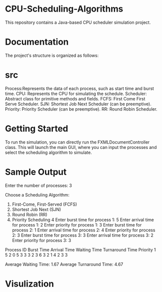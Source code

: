 # CPU-Scheduling-Algorithms
This repository contains a Java-based CPU scheduler simulation project.
# Documentation
The project's structure is organized as follows:
# src
Process:Represents the data of each process, such as start time and burst time.
CPU: Represents the CPU for simulating the schedule.
Scheduler: Abstract class for primitive methods and fields.
FCFS: First Come First Serve Scheduler.
SJN: Shortest Job Next Scheduler (can be preemptive).
Priority: Priority Scheduler (can be preemptive).
RR: Round Robin Scheduler.

# Getting Started
To run the simulation, you can directly run the FXMLDocumentController class. This will launch the main GUI, where you can input the processes and select the scheduling algorithm to simulate.

# Sample Output
Enter the number of processes: 3

Choose a Scheduling Algorithm:
1. First-Come, First-Served (FCFS)
2. Shortest Job Next (SJN)
3. Round Robin (RR)
4. Priority Scheduling
4
Enter burst time for process 1: 5
Enter arrival time for process 1: 2
Enter priority for process 1: 3
Enter burst time for process 2: 1
Enter arrival time for process 2: 4
Enter priority for process 2: 3
Enter burst time for process 3: 3
Enter arrival time for process 3: 2
Enter priority for process 3: 3

Process ID	Burst Time	Arrival Time	Waiting Time	Turnaround Time	Priority
        1	         5	           2	           0	               5	       3
        3	         3	           2	           3	               6	       3
        2	         1	           4	           2	               3	       3

Average Waiting Time: 1.67
Average Turnaround Time: 4.67

 # Visulization 
 


